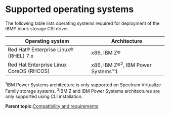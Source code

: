 # Supported operating systems

The following table lists operating systems required for deployment of the IBM® block storage CSI driver.

|Operating system|Architecture|
|----------------|------------|
|Red Hat® Enterprise Linux® \(RHEL\) 7.x|x86, IBM Z®|
|Red Hat Enterprise Linux CoreOS \(RHCOS\)|x86, IBM Z®<sup>2</sup>, IBM Power Systems™1|

<sup>1</sup>IBM Power Systems architecture is only supported on Spectrum Virtualize Family storage systems.
<sup>2</sup>IBM Z and IBM Power Systems architectures are only supported using CLI installation.

**Parent topic:**[Compatibility and requirements](csi_rn_compatibility.md)

